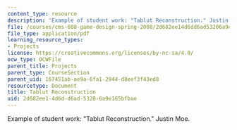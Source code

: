 ```yaml
---
content_type: resource
description: 'Example of student work: "Tablut Reconstruction." Justin Moe.'
file: /courses/cms-608-game-design-spring-2008/2d682ee14d6dd6ad53206a9e165bfbae_moe1.pdf
file_type: application/pdf
learning_resource_types:
- Projects
license: https://creativecommons.org/licenses/by-nc-sa/4.0/
ocw_type: OCWFile
parent_title: Projects
parent_type: CourseSection
parent_uid: 167451ab-ae9a-6fa1-2944-d8eef3f43ed8
resourcetype: Document
title: Tablut Reconstruction
uid: 2d682ee1-4d6d-d6ad-5320-6a9e165bfbae
---
```

Example of student work: "Tablut Reconstruction." Justin Moe.